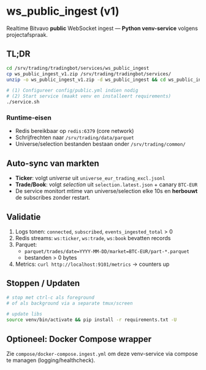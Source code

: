 # ws_public_ingest (v1)

Realtime Bitvavo **public** WebSocket ingest — **Python venv-service** volgens projectafspraak.

## TL;DR
```bash
cd /srv/trading/tradingbot/services/ws_public_ingest
cp ws_public_ingest_v1.zip /srv/trading/tradingbot/services/
unzip -o ws_public_ingest_v1.zip -d ws_public_ingest && cd ws_public_ingest

# (1) Configureer config/public.yml indien nodig
# (2) Start service (maakt venv en installeert requirements)
./service.sh
```

### Runtime-eisen
- Redis bereikbaar op `redis:6379` (core network)
- Schrijfrechten naar `/srv/trading/data/parquet`
- Universe/selection bestanden bestaan onder `/srv/trading/common/`

## Auto-sync van markten
- **Ticker**: volgt *universe* uit `universe_eur_trading_excl.jsonl`
- **Trade/Book**: volgt *selection* uit `selection.latest.json` + canary `BTC-EUR`
- De service monitort mtime van universe/selection elke 10s en **herbouwt** de subscribes zonder restart.

## Validatie
1. Logs tonen: `connected`, `subscribed`, `events_ingested_total` > 0
2. Redis streams: `ws:ticker`, `ws:trade`, `ws:book` bevatten records
3. Parquet:
   - `parquet/trades/date=YYYY-MM-DD/market=BTC-EUR/part-*.parquet`
   - bestanden > 0 bytes
4. Metrics: `curl http://localhost:9101/metrics` → counters up

## Stoppen / Updaten
```bash
# stop met ctrl-c als foreground
# of als background via a separate tmux/screen

# update libs
source venv/bin/activate && pip install -r requirements.txt -U
```

## Optioneel: Docker Compose wrapper
Zie `compose/docker-compose.ingest.yml` om deze venv-service via compose te managen (logging/healthcheck).
